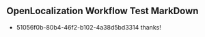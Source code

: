 ## OpenLocalization Workflow Test MarkDown
* 51056f0b-80b4-46f2-b102-4a38d5bd3314 thanks!

<!--HONumber=Sep16_HO1-->


